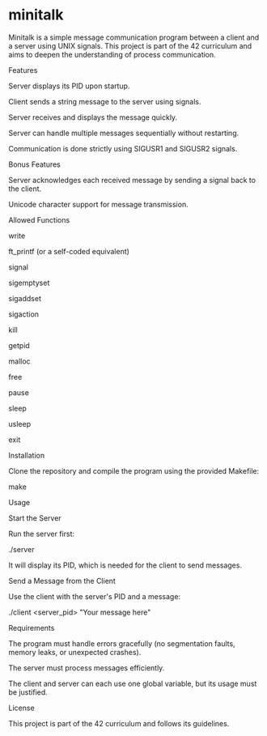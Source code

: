 # minitalk

Minitalk is a simple message communication program between a client and a server using UNIX signals. This project is part of the 42 curriculum and aims to deepen the understanding of process communication.

Features

Server displays its PID upon startup.

Client sends a string message to the server using signals.

Server receives and displays the message quickly.

Server can handle multiple messages sequentially without restarting.

Communication is done strictly using SIGUSR1 and SIGUSR2 signals.

Bonus Features

Server acknowledges each received message by sending a signal back to the client.

Unicode character support for message transmission.

Allowed Functions

write

ft_printf (or a self-coded equivalent)

signal

sigemptyset

sigaddset

sigaction

kill

getpid

malloc

free

pause

sleep

usleep

exit

Installation

Clone the repository and compile the program using the provided Makefile:

make

Usage

Start the Server

Run the server first:

./server

It will display its PID, which is needed for the client to send messages.

Send a Message from the Client

Use the client with the server's PID and a message:

./client <server_pid> "Your message here"

Requirements

The program must handle errors gracefully (no segmentation faults, memory leaks, or unexpected crashes).

The server must process messages efficiently.

The client and server can each use one global variable, but its usage must be justified.

License

This project is part of the 42 curriculum and follows its guidelines.
